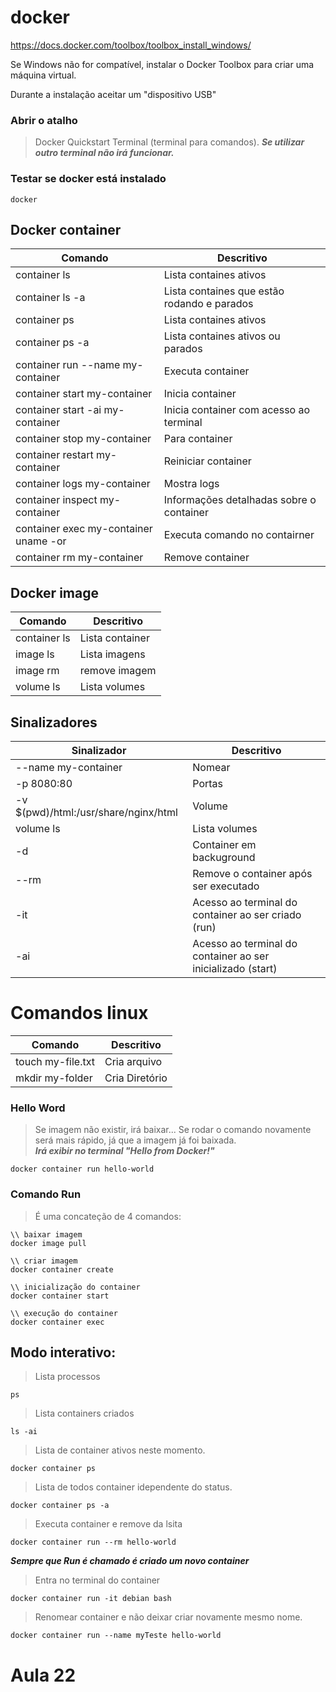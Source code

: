 # docker

https://docs.docker.com/toolbox/toolbox_install_windows/

Se Windows não for compatível, instalar o Docker Toolbox para criar uma máquina virtual.

Durante a instalação aceitar um "dispositivo USB"

### Abrir o atalho
> Docker Quickstart Terminal (terminal para comandos).
> ***Se utilizar outro terminal não irá funcionar.***

### Testar se docker está instalado
```propertier
docker
```

## Docker container

| Comando | Descritivo |
|-|-|
| container ls | Lista containes ativos |
| container ls -a | Lista containes que estão rodando e parados|
| container ps | Lista containes ativos |
| container ps -a | Lista containes ativos ou parados|
| container run --name my-container | Executa container |
| container start my-container | Inicia container |
| container start -ai my-container | Inicia container com acesso ao terminal |
| container stop my-container | Para container |
| container restart my-container | Reiniciar container |
| container logs my-container | Mostra logs|
| container inspect my-container | Informações detalhadas sobre o container |
| container exec my-container uname -or| Executa comando no contairner |
| container rm my-container | Remove container |

## Docker image
| Comando | Descritivo |
|-|-|
| container ls | Lista container |
| image ls | Lista imagens |
| image rm | remove imagem |
| volume ls | Lista volumes |

## Sinalizadores
| Sinalizador | Descritivo |
|-|-|
| --name my-container | Nomear |
| -p 8080:80 |Portas |
| -v $(pwd)/html:/usr/share/nginx/html | Volume |
| volume ls | Lista volumes |
| -d | Container em backuground |
| --rm | Remove o container após ser executado |
| -it | Acesso ao terminal do container ao ser criado (run) |
| -ai | Acesso ao terminal do container ao ser inicializado (start) | 


# Comandos linux
| Comando | Descritivo |
|-|-|
| touch my-file.txt | Cria arquivo |
| mkdir my-folder | Cria Diretório |


### Hello Word  
> Se imagem não existir, irá baixar... Se rodar o comando novamente será mais rápido, já que a imagem já foi baixada.  
> ***Irá exibir no terminal "Hello from Docker!"***
```propertier
docker container run hello-world
```

### Comando Run
> É uma concateção de 4 comandos:
```propertier
\\ baixar imagem
docker image pull

\\ criar imagem
docker container create

\\ inicialização do container
docker container start

\\ execução do container
docker container exec
```

## Modo interativo:


> Lista processos
```propertier
ps
```

> Lista containers criados
```propertier
ls -ai
```

> Lista de container ativos neste momento.
```propertier
docker container ps
```

> Lista de todos container idependente do status.
```propertier
docker container ps -a
```

> Executa container e remove da lsita
```propertier
docker container run --rm hello-world
```

***Sempre que Run é chamado é criado um novo container***

> Entra no terminal do container
```propertier
docker container run -it debian bash
```

> Renomear container e não deixar criar novamente mesmo nome.
```propertier
docker container run --name myTeste hello-world
```


# Aula 22
